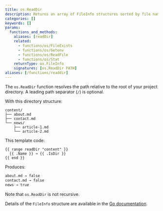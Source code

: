```yaml
---
title: os.ReadDir
description: Returns an array of FileInfo structures sorted by file name, one element for each directory entry.
categories: []
keywords: []
params:
  functions_and_methods:
    aliases: [readDir]
    related:
      - functions/os/FileExists
      - functions/os/Getenv
      - functions/os/ReadFile
      - functions/os/Stat
    returnType: os.FileInfo
    signatures: [os.ReadDir PATH]
aliases: [/functions/readdir]
---
```


The `os.ReadDir` function resolves the path relative to the root of your project directory. A leading path separator (`/`) is optional.

With this directory structure:

```text
content/
├── about.md
├── contact.md
└── news/
    ├── article-1.md
    └── article-2.md
```

This template code:

```go-html-template
{{ range readDir "content" }}
  {{ .Name }} → {{ .IsDir }}
{{ end }}
```

Produces:

```html
about.md → false
contact.md → false
news → true
```

Note that `os.ReadDir` is not recursive.

Details of the `FileInfo` structure are available in the [Go documentation](https://pkg.go.dev/io/fs#FileInfo).
